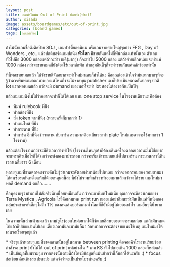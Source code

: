 ```yaml
---
layout: post
title: เกมทำไมมัน Out of Print บ่อยจัง(ฟระ)?
author: sisada
image: assets/boardgames/etc/out-of-print.jpg
categories: [board games]
tags: [กบเล่าเรื่อง]
---
```

ถ้าไม่นับเกมชื่อดังติดป้าย SDJ , เกมปาร์ตี้ยอดนิยม หรือเกมจากค่ายใหญ่ๆอย่าง FFG , Day of Wonders , etc.. แล้วปกติบอร์ดเกมปกนึง **ทั่วโลก** มีขายกันแค่ไม่กี่พันกล่องเท่านั้นเอง ตัวเลขทั่วไปคือ 3000 กล่องแต่ถ้ากะว่าขายดี(มากๆ) ก็จะทำไป 5000 กล่อง แต่ถ้าค่ายเล็กหน่อยจะทำแค่ 1000 กล่อง กว่าจะขายหมดก็ยังต้องใช้เวลาซักพัก ถ้ากลุ่มอินดี้ๆก็จะทำขายกันแค่หลักร้อยเท่านั้น

ทีนี้พอขายหมดแล้ว ใช่ว่าขายดีจัดอยากจะทำใหม่มาเลยก็ทำได้นะ คือคุณต้องเข้าใจว่ามันยากมากๆที่จะรู้ว่าควรพิมพ์เกมออกมาเยอะแค่ไหนถึงจะไม่ขาดทุน publisher เองก็ประเมินพลาดกันบ่อยๆ ปกติ lot แรกพอหมดแล้ว กว่าจะมี demand เยอะพอที่จะทำ lot สองนี้ต้องรอกันเป็นปีๆ

แล้วเกมเกมนึงไม่ใช่ว่าอยากจะทำก็ได้ได้เลย แบบ one stop service ในโรงงานเดียวนะ คือต้อง
* พิมพ์ rulebook ที่นึง
* ทำกล่องที่นึง
* สั่ง token จากที่นึง (หลายครั้งก็มากกว่า 1)
* ทำเกมไทล์ ที่นึง
* ทำกระดาน ที่นึง
* ทำการ์ด อีกที่นึง (กระดาน กับการ์ด ส่วนมากต้องเสียเวลาทำ plate ใหม่และอาจจะใช้มากกว่า 1 โรงงาน)


แล้วแต่ล่ะโรงงานกว่าจะมีคิวเวลาว่างทำให้ (โรงงานไหนๆเค้าก็ต้องเดินเครื่องตลอดเวลานะไม่ใช่อยากจะแทรกคิวเมื่อไรก็ได้) กว่าจะส่งของมาประกอบ กว่าจะเริ่มเข้าระบบขนส่งไปตามร้าน กระบวนการนี้กินเวลาเฉลี่ยราว 6 เดือน

หลายๆเกมที่ขาดตลาดเพราะดันไม่รู้ว่าเกมจะดังเลยทำมาน้อยไปหน่อย กว่าจะออกรอบสอง รอบสามมาได้คนซื้อรอกันเหงื่อแห้งก็ด้วยเหตุผลนี้ล่ะ นี้ยังไม่รวมที่กลัวว่าทำออกมาแล้วกว่าจะได้ขาย เกมใหม่มาพอดี demand ตกอีก.......

คือพูดง่ายๆว่าถ้าเกมไม่ดังจริงนี่เหนื่อยเหมือนกัน กว่าจะเอาพิมพ์ใหม่เนี่ย คุณอาจจะคิดว่าเกมอย่าง Terra Mystica , Agricola ไรงี้คือเกมเทพ print run เยอะแต่อย่าลืมนะว่ามันเป็นแค่ที่หนึ่งของกลุ่มประชากรที่เล็กๆไม่ถึง 1% ของคนเล่นบอร์ดเกมทั่วโลกที่ก็ยังมีอยู่ไม่เยอะเท่าไร เกมอื่นๆนี้ยิ่งยากเลย

ในความเห็นส่วนตัวผมแล้ว เกม(ยูโร)ออกใหม่อยากได้ก็จัดเลยลีลาเยอะอาจจะหมดก่อน แต่ถ้ามันหมดไปแล้วก็ปล่อยผ่านไปเลย เดี๋ยวเวลามันจะมามันก็มา ว้อทมากอาจจะต้องจ่ายแพงใช่เหตุ เกมใหม่มาให้เล่นรอเรื่อยๆอยู่แล้ว

\* จริงๆแล้วหลายๆเกมที่ขาดตลาดนั้นอยู่ในสภาพ between printing คือจองคิวโรงงานเรียบร้อยกำลังรอ print ยังไม่ได้ out of print แต่อย่างใด
\* เกม KS ทั่วไปขายเกิน 1000 กล่องก็หล่อแล้ว
\* เป็นข้อมูลที่ผมรวมๆมาจากตรงนั้นตรงนี้ถ้าใครมีข้อมูลที่แม่นยำกว่านี้ก็บอกได้นะครับ :)
\* focus ข้อเขียนค่อนข้างสะเปะสะปะ แต่หวังว่าจะเป็นประโยชน์นะครับ ;)